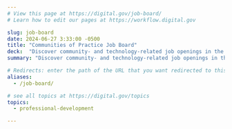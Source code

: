 ```yaml
---
# View this page at https://digital.gov/job-board/
# Learn how to edit our pages at https://workflow.digital.gov

slug: job-board
date: 2024-06-27 3:33:00 -0500
title: "Communities of Practice Job Board"
deck:  "Discover community- and technology-related job openings in the federal government, gathered by our community members."
summary: "Discover community- and technology-related job openings in the federal government, gathered by our community members."

# Redirects: enter the path of the URL that you want redirected to this page
aliases:
  - /job-board/

# see all topics at https://digital.gov/topics
topics:
  - professional-development

---
```

